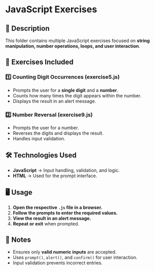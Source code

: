 # JavaScript Exercises

## 📌 Description
This folder contains multiple JavaScript exercises focused on **string manipulation, number operations, loops, and user interaction**.

## 🚀 Exercises Included
### **1️⃣ Counting Digit Occurrences (exercise5.js)**
- Prompts the user for a **single digit** and a **number**.
- Counts how many times the digit appears within the number.
- Displays the result in an alert message.

### **2️⃣ Number Reversal (exercise9.js)**
- Prompts the user for a number.
- Reverses the digits and displays the result.
- Handles input validation.

## 🛠️ Technologies Used
- **JavaScript** → Input handling, validation, and logic.
- **HTML** → Used for the prompt interface.

## 🖥️ Usage
1. **Open the respective `.js` file in a browser.**
2. **Follow the prompts to enter the required values.**
3. **View the result in an alert message.**
4. **Repeat or exit** when prompted.

## 📌 Notes
- Ensures only **valid numeric inputs** are accepted.
- Uses `prompt()`, `alert()`, and `confirm()` for user interaction.
- Input validation prevents incorrect entries.

